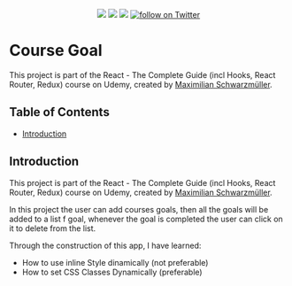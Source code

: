 <div id="top"></div>
  <p align="center">
    <a href="https://github.com/tatacsd/CourseGoal/graphs/contributors" alt="Contributors">
        <img src="https://img.shields.io/github/contributors/tatacsd/CourseGoal" /></a>
    <a href="https://github.com/tatacsd/CourseGoal/pulse" alt="Activity">
        <img src="https://img.shields.io/github/commit-activity/w/tatacsd/CourseGoal" /></a>
  <a href="https://thayscoursegoal.herokuapp.com/">
        <img src="https://img.shields.io/website?down_color=red&down_message=offline&up_message=online&url=https%3A%2F%2Fthaysexpensestrack.herokuapp.com%2F"></a>
    <a href="https://twitter.com/intent/follow?screen_name=casadothays">
        <img src="https://img.shields.io/twitter/follow/CasadoThays?style=social"
            alt="follow on Twitter"></a>
</p>


# Course Goal 


This project is part of the React - The Complete Guide (incl Hooks, React Router, Redux) course on Udemy, created by [Maximilian Schwarzmüller](https://www.udemy.com/course/react-the-complete-guide-incl-redux/#instructor-2).

<!-- TABLE OF CONTENTS -->
<div id="contents"></div>


## Table of Contents
- [Introduction](#introduction)

## Introduction
This project is part of the React - The Complete Guide (incl Hooks, React Router, Redux) course on Udemy, created by [Maximilian Schwarzmüller](https://www.udemy.com/course/react-the-complete-guide-incl-redux/#instructor-2).

In this project the user can add courses goals, then all the goals will be added to a list f goal, whenever the goal is completed the user can click on it to delete from the list.

Through the construction of this app, I have learned:
- How to use inline Style dinamically (not preferable)
- How to set CSS Classes Dynamically (preferable)
